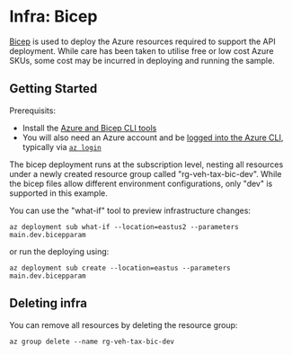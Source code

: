 # Infra: Bicep

[Bicep](https://learn.microsoft.com/en-us/azure/azure-resource-manager/bicep/overview/) is used to deploy the Azure resources required to support the API deployment. While care has been taken to utilise free or low cost Azure SKUs, some cost may be incurred in deploying and running the sample.

## Getting Started

Prerequisits:

- Install the [Azure and Bicep CLI tools](https://learn.microsoft.com/en-us/azure/azure-resource-manager/bicep/install)
- You will also need an Azure account and be [logged into the Azure CLI](https://learn.microsoft.com/en-us/cli/azure/authenticate-azure-cli), typically via [`az login`](https://learn.microsoft.com/en-us/cli/azure/authenticate-azure-cli-interactively)

The bicep deployment runs at the subscription level, nesting all resources under a newly created resource group called "rg-veh-tax-bic-dev". While the bicep files allow different environment configurations, only "dev" is supported in this example.

You can use the "what-if" tool to preview infrastructure changes: 

```
az deployment sub what-if --location=eastus2 --parameters main.dev.bicepparam
```

or run the deploying using:
```
az deployment sub create --location=eastus --parameters main.dev.bicepparam
```

## Deleting infra

You can remove all resources by deleting the resource group:

```
az group delete --name rg-veh-tax-bic-dev
```
